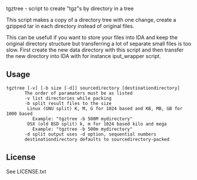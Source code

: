 tgztree - script to create "tgz"s by directory in a tree

This script makes a copy of a directory tree with one change,
create a gzipped tar in each directory instead of original files.

This can be usefull if you want to store your files into IDA
and keep the original directory structure but transferring a
lot of separate small files is too slow. First create the new data
directory with this script and then transfer the new directory
into IDA with for instance iput_wrapper script.

Usage
-----

```
tgztree [-v] [-b size [-d]] sourcedirectory [destinationdirectory]
       The order of paramaters must be as listed
       -v list directories while packing
       -b split result files to the size
        Linux (GNU split) K, M, G for 1024 based and KB, MB, GB for 1000 based
          Example: "tgztree -b 500M mydirectory"
        OSX (old BSD split) k, m for 1024 based kilo and mega
          Example: "tgztree -b 500m mydirectory"
       -d split output uses -d option, sequential numbers
       destinationdirectory defaults to sourcedirectory-packed
```

License
-------

See LICENSE.txt
